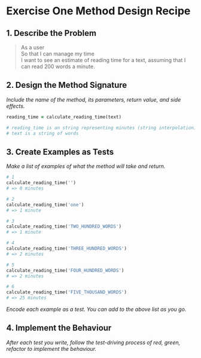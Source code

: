 # Exercise One Method Design Recipe

## 1. Describe the Problem

> As a user    
> So that I can manage my time     
> I want to see an estimate of reading time for a text, assuming that I can read 200 
> words a minute.


## 2. Design the Method Signature

_Include the name of the method, its parameters, return value, and side effects._

```ruby
reading_time = calculate_reading_time(text)

# reading_time is an string representing minutes (string interpolation)
# text is a string of words
```

## 3. Create Examples as Tests

_Make a list of examples of what the method will take and return._

```ruby
# 1 
calculate_reading_time('')
# => 0 minutes

# 2 
calculate_reading_time('one')
# => 1 minute

# 3 
calculate_reading_time('TWO_HUNDRED_WORDS')
# => 1 minute

# 4
calculate_reading_time('THREE_HUNDRED_WORDS')
# => 2 minutes

# 5
calculate_reading_time('FOUR_HUNDRED_WORDS')
# => 2 minutes

# 6
calculate_reading_time('FIVE_THOUSAND_WORDS')
# => 25 minutes

```

_Encode each example as a test. You can add to the above list as you go._

## 4. Implement the Behaviour

_After each test you write, follow the test-driving process of red, green, refactor to implement the behaviour._
